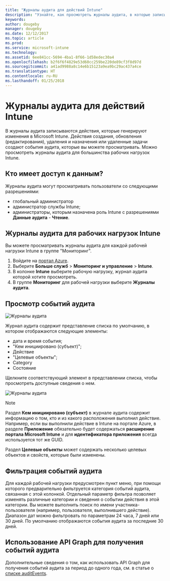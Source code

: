 ```yaml
---
title: "Журналы аудита для действий Intune"
description: "Узнайте, как просмотреть журналы аудита, в которые записываются действия Intune"
keywords: 
author: dougeby
manager: dougeby
ms.date: 12/12/2017
ms.topic: article
ms.prod: 
ms.service: microsoft-intune
ms.technology: 
ms.assetid: 6ee841cc-5694-4ba1-8f66-1d58edec30a4
ms.openlocfilehash: b2f6f6f4829e53d60cc259be220de89cf3f8d97d
ms.sourcegitcommit: a41ad9988a8c14e6b15123a9ea9bc29ac437a4ce
ms.translationtype: HT
ms.contentlocale: ru-RU
ms.lasthandoff: 01/25/2018
---
```

# <a name="audit-logs-for-intune-activities"></a>Журналы аудита для действий Intune
В журналы аудита записываются действия, которые генерируют изменения в Microsoft Intune. Действия создания, обновления (редактирования), удаления и назначения или удаленные задачи создают события аудита, которые вы можете просматривать. Можно просмотреть журналы аудита для большинства рабочих нагрузок Intune. 

## <a name="who-can-access-the-data"></a>Кто имеет доступ к данным?
Журналы аудита могут просматривать пользователи со следующими разрешениями:
- глобальный администратор
- администратор службы Intune;
- администраторы, которым назначена роль Intune с разрешениями **Данные аудита** - **Чтение**.

## <a name="audit-logs-for-intune-workloads"></a>Журналы аудита для рабочих нагрузок Intune
Вы можете просматривать журналы аудита для каждой рабочей нагрузки Intune в группе "Мониторинг".  
1. Войдите на [портал Azure](https://portal.azure.com).
2. Выберите **Больше служб** > **Мониторинг и управление** > **Intune**.
3. В колонке **Intune** выберите рабочую нагрузку, журнал аудита которой хотите просмотреть.
4. В группе **Мониторинг** для рабочей нагрузки выберите **Журналы аудита**.

## <a name="review-audit-events"></a>Просмотр событий аудита
![Журналы аудита](./media/monitor-audit-logs.png "Audit logs")

Журнал аудита содержит представление списка по умолчанию, в котором отображаются следующие элементы:    

- дата и время события;
- "Кем инициировано (субъект)";
- Действие
- "Целевые объекты";
- Category
- Состояние

Щелкните соответствующий элемент в представлении списка, чтобы просмотреть доступные сведения о нем.

![Журналы аудита](./media/monitor-audit-log-detail.png "Audit logs")

> [!Note]    
> Раздел **Кем инициировано (субъект)** в журнале аудита содержит информацию о том, кто и из какого расположения выполнил действие. Например, если вы выполнили действие в Intune на портале Azure, в разделе **Приложение** обязательно будет содержаться **расширение портала Microsoft Intune** и для **идентификатора приложения** всегда используется тот же GUID. 
>    
> Раздел **Целевые объекты** может содержать несколько целевых объектов и свойств, которые были изменены.  


## <a name="filter-audit-events"></a>Фильтрация событий аудита
Для каждой рабочей нагрузки предусмотрен пункт меню, при помощи которого предварительно фильтруется категория событий аудита, связанная с этой колонкой. Отдельный параметр фильтра позволяет изменять различные категории и сведения о событии действия в этой категории. Вы можете выполнить поиск по имени участника-пользователя (например, пользователя, выполнившего действие). Диапазон дат можно фильтровать по параметрам 24 часа, 7 дней или 30 дней. По умолчанию отображаются события аудита за последние 30 дней.

## <a name="use-graph-api-to-retrieve-audit-events"></a>Использование API Graph для получения событий аудита
Дополнительные сведения о том, как использовать API Graph для получения событий аудита за период до одного года, см. в статье о [списке auditEvents](https://developer.microsoft.com/en-us/graph/docs/api-reference/beta/api/intune_auditing_auditevent_list).